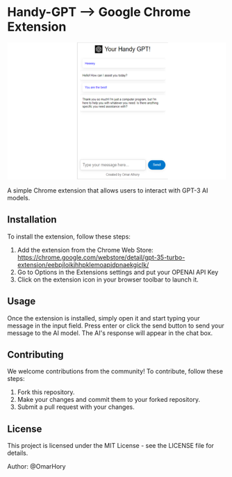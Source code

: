 # Handy-GPT --> Google Chrome Extension

![Extension Logo](images/crx.png)

A simple Chrome extension that allows users to interact with GPT-3 AI models.

## Installation

To install the extension, follow these steps:

1. Add the extension from the Chrome Web Store: https://chrome.google.com/webstore/detail/gpt-35-turbo-extension/eebpjloikjhhpklemoapjdpnaekgiclk/
2. Go to Options in the Extensions settings and put your OPENAI API Key
3. Click on the extension icon in your browser toolbar to launch it.

## Usage

Once the extension is installed, simply open it and start typing your message in the input field. Press enter or click the send button to send your message to the AI model. The AI's response will appear in the chat box.

## Contributing

We welcome contributions from the community! To contribute, follow these steps:

1. Fork this repository.
2. Make your changes and commit them to your forked repository.
3. Submit a pull request with your changes.

## License

This project is licensed under the MIT License - see the LICENSE file for details.

Author: @OmarHory

